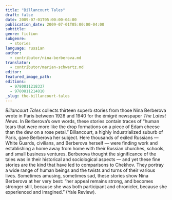 ```yaml
---
title: "Billancourt Tales"
draft: false
date: 2009-07-01T05:00:00-04:00
publication_date: 2009-07-01T05:00:00-04:00
subtitle:
genre: fiction
subgenre:
  - stories
language: russian
author:
  - contributor/nina-berberova.md
translator:
  - contributor/marian-schwartz.md
editor:
featured_image_path:
editions:
  - 9780811218337
  - 9780811214810
_slug: the-billancourt-tales
---
```


_Billancourt Tales_ collects thirteen superb stories from those Nina Berberova wrote in Paris between 1928 and 1940 for the émigré newspaper _The Latest News_. In Berberova’s own words, these stories contain traces of “human tears that were more like the drop formations on a piece of Edam cheese than the dew on a rose petal.” Billancourt, a highly industrialized suburb of Paris, gave Berberova her subject. Here thousands of exiled Russians — White Guards, civilians, and Berberova herself — were finding work and establishing a home away from home with their Russian churches, schools, and small business ventures. Berberova thought the significance of the tales was in their historical and sociological aspects — and yet these fine stories are the kind that have led to comparisons to Chekhov. They portray a wide range of human beings and the twists and turns of their various lives. Sometimes amusing, sometimes sad, these stories show Nina Berberova at her very best: “her appeal remains strong, and becomes stronger still, because she was both participant and chronicler, because she experienced and imagined.” (Yale Review).

